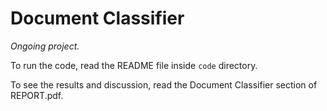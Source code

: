 # Document Classifier #

*Ongoing project.*

To run the code, read the README file inside `code` directory.

To see the results and discussion, read the Document Classifier section of
REPORT.pdf.